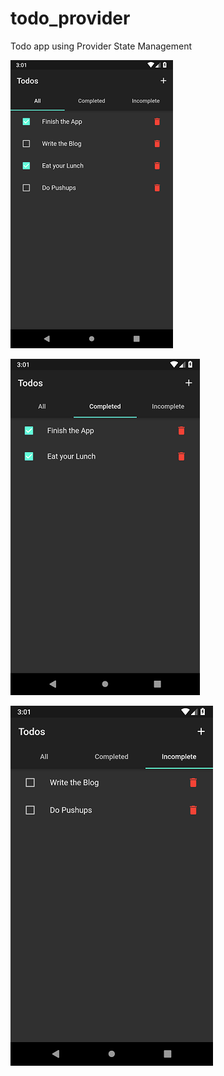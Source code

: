# todo_provider

Todo app using Provider State Management

![](SS1.png)

![](SS2.png)

![](SS3.png)

